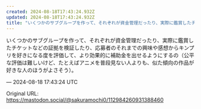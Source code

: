 ```yaml
---
created: 2024-08-18T17:43:24.932Z
updated: 2024-08-18T17:43:24.932Z
title: "いくつかのサブグループを作って、それぞれが資金管理だったり、実際に鑑賞したチケッ[...]"
---
```


<p>いくつかのサブグループを作って、それぞれが資金管理だったり、実際に鑑賞したチケットなどの証拠を検証したり、応募者のそれまでの興味や感想からキンプリを好きになる度を評価して、より効果的に補助金を出せるようにするの（公平な評価は難しいけど、たとえばアニメを普段見ない人よりも、似た傾向の作品が好きな人のほうがよさそう）。</p>

&mdash; 2024-08-18 17:43:24 UTC

Original URL: https://mastodon.social/@sakuramochi0/112984260931388460
